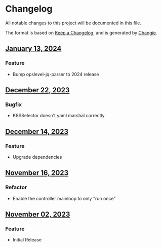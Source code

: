 # Changelog
All notable changes to this project will be documented in this file.

The format is based on [Keep a Changelog](https://keepachangelog.com/en/1.0.0/),
and is generated by [Changie](https://github.com/miniscruff/changie).


## [January 13, 2024]((https://github.com/OpsLevel/opslevel-k8s-controller/compare/v2023.12.22...v2024.1.13))
### Feature
* Bump opslevel-jq-parser to 2024 release

## [December 22, 2023]((https://github.com/OpsLevel/opslevel-k8s-controller/compare/v2023.12.14...v2023.12.22))
### Bugfix
* K8SSelector doesn't yaml marshal correctly

## [December 14, 2023]((https://github.com/OpsLevel/opslevel-k8s-controller/compare/v2023.11.16...v2023.12.14))
### Feature
* Upgrade dependencies

## [November 16, 2023]((https://github.com/OpsLevel/opslevel-k8s-controller/compare/v2023.11.2...v2023.11.16))
### Refactor
* Enable the controller mainloop to only "run once"

## [November 02, 2023]((https://github.com/OpsLevel/opslevel-k8s-controller/compare/v0.0.0...v2023.11.2))
### Feature
* Initial Release
